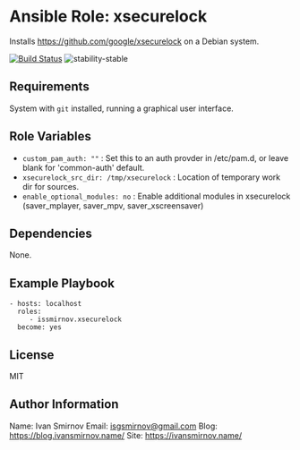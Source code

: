 # Ansible Role: xsecurelock

Installs https://github.com/google/xsecurelock on a Debian system.

[![Build Status](https://img.shields.io/travis/issmirnov/ansible-role-xsecurelock/master.svg?style=for-the-badge)](https://travis-ci.com/issmirnov/ansible-xsecurelock)
![stability-stable](https://img.shields.io/badge/stability-stable-green.svg?style=for-the-badge)



## Requirements

System with `git` installed, running a graphical user interface.

## Role Variables

- `custom_pam_auth: ""` :  Set this to an auth provder in /etc/pam.d, or leave blank for 'common-auth' default.
- `xsecurelock_src_dir: /tmp/xsecurelock` :  Location of temporary work dir for sources.
- `enable_optional_modules: no` : Enable additional modules in xsecurelock (saver_mplayer, saver_mpv, saver_xscreensaver)


## Dependencies

None.

## Example Playbook

```
- hosts: localhost
  roles:
     - issmirnov.xsecurelock
  become: yes
```

## License

MIT

## Author Information

Name: Ivan Smirnov
Email: isgsmirnov@gmail.com
Blog: https://blog.ivansmirnov.name/
Site: https://ivansmirnov.name/
